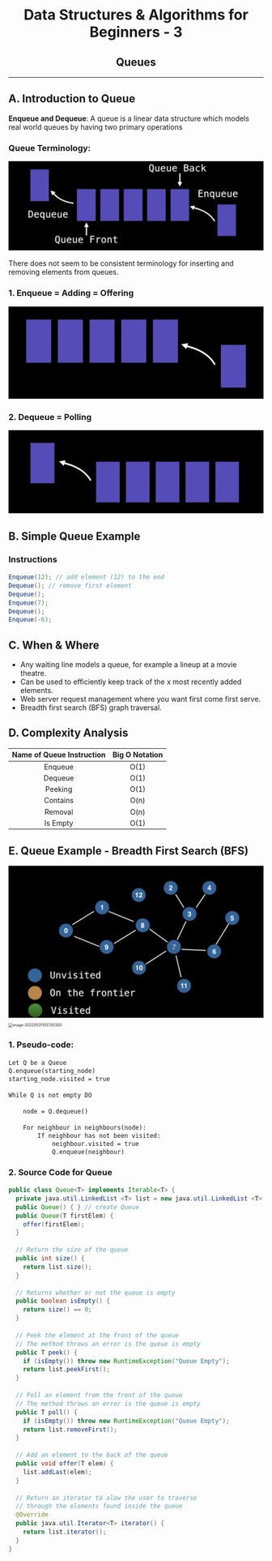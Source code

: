 <center> 
<h1>Data Structures & Algorithms for Beginners - 3</h1> 
<h2>Queues</h2>
</center>


---

## A. Introduction to Queue

**Enqueue and Dequeue**: A queue is a linear data structure which models real world queues by having two primary operations

### Queue Terminology:

<img src="./img/image-20220524150439698.png" alt="image-20220524150439698" style="zoom:60%;" />



There does not seem to be consistent terminology for inserting and removing elements from queues.

### 1. Enqueue = Adding = Offering

<img src="./img/image-20220531100919975.png" alt="image-20220531100919975" style="zoom:67%;" />

### 2. Dequeue = Polling

<img src="./img/image-20220531101118912.png" alt="image-20220531101118912" style="zoom:67%;" />



## B. Simple Queue Example

### Instructions

```java
Enqueue(12); // add element (12) to the end
Dequeue(); // remove first element
Dequeue();
Enqueue(7);
Dequeue();
Enqueue(-6);
```



## C. When & Where

- Any waiting line models a queue, for example a lineup at a movie theatre.
- Can be used to efficiently keep track of the x most recently added elements.
- Web server request management where you want first come first serve.
- Breadth first search (BFS) graph traversal.



## D. Complexity Analysis

| Name of Queue Instruction | Big O Notation |
| :-----------------------: | :------------: |
|          Enqueue          |      O(1)      |
|          Dequeue          |      O(1)      |
|          Peeking          |      O(1)      |
|         Contains          |      O(n)      |
|          Removal          |      O(n)      |
|         Is Empty          |      O(1)      |



## E. Queue Example - Breadth First Search (BFS)

<img src="./img/image-20220531103730294.png" alt="image-20220531103730294" style="zoom:50%;" />

<img src="/Users/davidjiang/Desktop/GithHub Repo/guanlin.life/blog/comp/img/image-20220531103730300.png" alt="image-20220531103730300" style="zoom:52%;" />

### 1. Pseudo-code:

```
Let Q be a Queue
Q.enqueue(starting_node)
starting_node.visited = true

While Q is not empty DO

	node = Q.dequeue()
	
	For neighbour in neighbours(node):
		If neighbour has not been visited:
			neighbour.visited = true
			Q.enqueue(neighbour)
```



### 2. Source Code for Queue

```java
public class Queue<T> implements Iterable<T> {
  private java.util.LinkedList <T> list = new java.util.LinkedList <T> ();
  public Queue() { } // create Queue
  public Queue(T firstElem) {
    offer(firstElem);
  }

  // Return the size of the queue
  public int size() {
    return list.size();
  }

  // Returns whether or not the queue is empty
  public boolean isEmpty() {
    return size() == 0;
  }

  // Peek the element at the front of the queue
  // The method throws an error is the queue is empty
  public T peek() {
    if (isEmpty()) throw new RuntimeException("Queue Empty");
    return list.peekFirst();
  }

  // Poll an element from the front of the queue
  // The method throws an error is the queue is empty
  public T poll() {
    if (isEmpty()) throw new RuntimeException("Queue Empty");
    return list.removeFirst();
  }

  // Add an element to the back of the queue
  public void offer(T elem) {
    list.addLast(elem);
  }

  // Return an iterator to alow the user to traverse
  // through the elements found inside the queue
  @Override
  public java.util.Iterator<T> iterator() {
    return list.iterator();
  }
}
```





